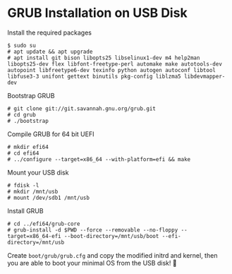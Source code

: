 # GRUB Installation on USB Disk

Install the required packages

    $ sudo su
    # apt update && apt upgrade
    # apt install git bison libopts25 libselinux1-dev m4 help2man libopts25-dev flex libfont-freetype-perl automake make autotools-dev autopoint libfreetype6-dev texinfo python autogen autoconf libtool libfuse3-3 unifont gettext binutils pkg-config liblzma5 libdevmapper-dev

Bootstrap GRUB

    # git clone git://git.savannah.gnu.org/grub.git
    # cd grub
    # ./bootstrap

Compile GRUB for 64 bit UEFI

    # mkdir efi64
    # cd efi64
    # ../configure --target=x86_64 --with-platform=efi && make

Mount your USB disk

    # fdisk -l
    # mkdir /mnt/usb
    # mount /dev/sdb1 /mnt/usb

Install GRUB

    # cd ../efi64/grub-core
    # grub-install -d $PWD --force --removable --no-floppy --target=x86_64-efi --boot-directory=/mnt/usb/boot --efi-directory=/mnt/usb

Create `boot/grub/grub.cfg` and copy the modified initrd and kernel,
then you are able to boot your minimal OS from the USB disk! 🎉
